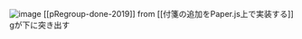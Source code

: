 
![image](https://gyazo.com/92c4ab6c4022d96d5f07421588038299/thumb/1000)
[[pRegroup-done-2019]]
from [[付箋の追加をPaper.js上で実装する]]
gが下に突き出す